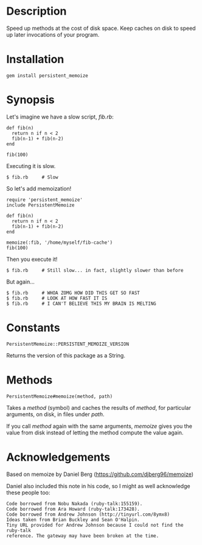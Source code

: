 # Description
Speed up methods at the cost of disk space. Keep caches on disk to speed
up later invocations of your program.

# Installation
    gem install persistent_memoize

# Synopsis

Let's imagine we have a slow script, _fib.rb_:

    def fib(n)
      return n if n < 2
      fib(n-1) + fib(n-2)
    end

    fib(100) 

Executing it is slow. 
    
    $ fib.rb     # Slow 

So let's add memoization!

    require 'persistent_memoize'
    include PersistentMemoize

    def fib(n)
      return n if n < 2
      fib(n-1) + fib(n-2)
    end

    memoize(:fib, '/home/myself/fib-cache')
    fib(100) 
    
Then you execute it!

    $ fib.rb     # Still slow... in fact, slightly slower than before

But again...
   
    $ fib.rb     # WHOA ZOMG HOW DID THIS GET SO FAST
    $ fib.rb     # LOOK AT HOW FAST IT IS
    $ fib.rb     # I CAN'T BELIEVE THIS MY BRAIN IS MELTING 

# Constants
    PersistentMemoize::PERSISTENT_MEMOIZE_VERSION

Returns the version of this package as a String.

# Methods
    PersistentMemoize#memoize(method, path)
Takes a _method_ (symbol) and caches the results of _method_, for 
particular arguments, on disk, in files under _path_. 

If you call _method_ again with the same arguments, _memoize_ gives
you the value from disk instead of letting the method compute the
value again.

# Acknowledgements

Based on memoize by Daniel Berg (https://github.com/djberg96/memoize)

Daniel also included this note in his code, so I might as well acknowledge 
these people too:

    Code borrowed from Nobu Nakada (ruby-talk:155159).
    Code borrowed from Ara Howard (ruby-talk:173428).
    Code borrowed from Andrew Johnson (http://tinyurl.com/8ymx8)
    Ideas taken from Brian Buckley and Sean O'Halpin.
    Tiny URL provided for Andrew Johnson because I could not find the ruby-talk
    reference. The gateway may have been broken at the time.


